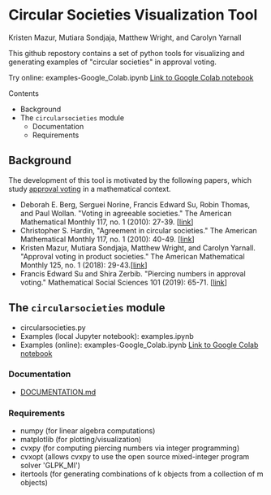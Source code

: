 # Circular Societies Visualization Tool
Kristen Mazur, Mutiara Sondjaja, Matthew Wright, and Carolyn Yarnall

This github repostory contains a set of python tools for visualizing and generating examples of "circular societies" in approval voting.

   Try online: examples-Google_Colab.ipynb [Link to Google Colab notebook](https://drive.google.com/file/d/1K2BIE4yZJZWwpXcJERYEuEgioiuWvZ9e/view?usp=sharing)

Contents
+ Background
+ The `circularsocieties` module
  + Documentation
  + Requirements

## Background
The development of this tool is motivated by the following papers, which study [approval voting](https://en.wikipedia.org/wiki/Approval_voting) in a mathematical context.
+ Deborah E. Berg, Serguei Norine, Francis Edward Su, Robin Thomas, and Paul Wollan. "Voting in agreeable societies." The American Mathematical Monthly 117, no. 1 (2010): 27-39. [[link](https://www.tandfonline.com/doi/abs/10.4169/000298910X474961?casa_token=PlhiXI4HRjMAAAAA:yXsJ4gkl8AKIHl0Fb_mu4nmAePrEuOxU9lkP41GqRb4u9GYi6dfGNh-wv9cFq5Raf8JylMkW1jl8)]
+ Christopher S. Hardin,  "Agreement in circular societies." The American Mathematical Monthly 117, no. 1 (2010): 40-49. [[link](https://www.tandfonline.com/doi/pdf/10.4169/000298910X474970?casa_token=cFh5CCpwXZ4AAAAA:LuHGpNK3hLKUrAD2d2VyvNCYh3F7SZZ0h75zhnMewyczDoqUFMId3McqZoPWIG0UF1R9zAftBHx9)]
+ Kristen Mazur, Mutiara Sondjaja, Matthew Wright, and Carolyn Yarnall. "Approval voting in product societies." The American Mathematical Monthly 125, no. 1 (2018): 29-43.[[link](https://www.tandfonline.com/doi/full/10.1080/00029890.2018.1390370?casa_token=CdP_YwyN-rMAAAAA%3AYFnm8_De0WofNkewBpptRe1ACk5-8z9apxbj-En2e2gNSH9ypDlJv7R-oK2TjC6Tqrt3I4jEElbc)]
+ Francis Edward Su and Shira Zerbib. "Piercing numbers in approval voting." Mathematical Social Sciences 101 (2019): 65-71. [[link](https://www.sciencedirect.com/science/article/pii/S016548961930054X?casa_token=iDSgXTu-P9kAAAAA:fznLMC8CgdoV4LhBqUFPBlTW6WocgkfSkeFAiVru87ez_G2hzO972-gzY5IQXISu3aKwPK0)]

## The `circularsocieties` module
+ circularsocieties.py
+ Examples (local Jupyter notebook): examples.ipynb
+ Examples (online): examples-Google_Colab.ipynb [Link to Google Colab notebook](https://drive.google.com/file/d/1K2BIE4yZJZWwpXcJERYEuEgioiuWvZ9e/view?usp=sharing)

### Documentation
+ [DOCUMENTATION.md](https://github.com/tiasondjaja/circular_societies/blob/master/DOCUMENTATION.md)
### Requirements
+ numpy (for linear algebra computations)
+ matplotlib (for plotting/visualization)
+ cvxpy (for computing piercing numbers via integer programming)
+ cvxopt (allows cvxpy to use the open source mixed-integer program solver 'GLPK_MI')
+ itertools (for generating combinations of k objects from a collection of m objects)
